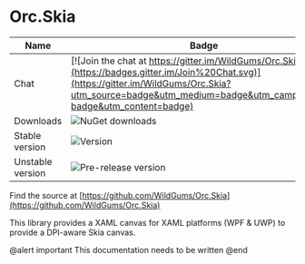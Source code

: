 Orc.Skia
========

Name|Badge
---|---
Chat|[![Join the chat at https://gitter.im/WildGums/Orc.Skia](https://badges.gitter.im/Join%20Chat.svg)](https://gitter.im/WildGums/Orc.Skia?utm_source=badge&utm_medium=badge&utm_campaign=pr-badge&utm_content=badge)
Downloads|![NuGet downloads](https://img.shields.io/nuget/dt/orc.skia.svg)
Stable version|![Version](https://img.shields.io/nuget/v/orc.skia.svg)
Unstable version|![Pre-release version](https://img.shields.io/nuget/vpre/orc.skia.svg)

Find the source at [https://github.com/WildGums/Orc.Skia](https://github.com/WildGums/Orc.Skia)

This library provides a XAML canvas for XAML platforms (WPF & UWP) to provide a DPI-aware Skia canvas.

@alert important
This documentation needs to be written
@end
